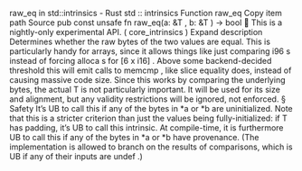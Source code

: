 raw_eq in std::intrinsics - Rust
std
::
intrinsics
Function
raw_eq
Copy item path
Source
pub const unsafe fn raw_eq<T>(a:
&T
, b:
&T
) ->
bool
🔬
This is a nightly-only experimental API. (
core_intrinsics
)
Expand description
Determines whether the raw bytes of the two values are equal.
This is particularly handy for arrays, since it allows things like just
comparing
i96
s instead of forcing
alloca
s for
[6 x i16]
.
Above some backend-decided threshold this will emit calls to
memcmp
,
like slice equality does, instead of causing massive code size.
Since this works by comparing the underlying bytes, the actual
T
is
not particularly important.  It will be used for its size and alignment,
but any validity restrictions will be ignored, not enforced.
§
Safety
It’s UB to call this if any of the
bytes
in
*a
or
*b
are uninitialized.
Note that this is a stricter criterion than just the
values
being
fully-initialized: if
T
has padding, it’s UB to call this intrinsic.
At compile-time, it is furthermore UB to call this if any of the bytes
in
*a
or
*b
have provenance.
(The implementation is allowed to branch on the results of comparisons,
which is UB if any of their inputs are
undef
.)